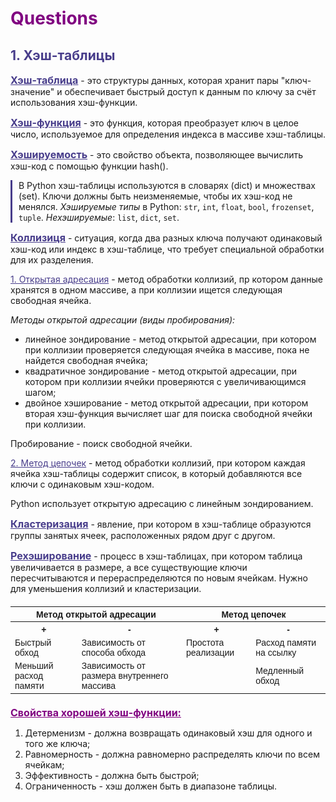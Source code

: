 # <span style="color: purple;">**Questions**
## <span style="color: DarkSlateBlue;"> **1. Хэш-таблицы**
<span style="color: DarkSlateBlue; font-size: 16px"> <ins>__Хэш-таблица__</ins></span> - это структуры данных, которая хранит пары "ключ-значение" и обеспечивает быстрый доступ к данным по ключу за счёт использования хэш-функции. 

<span style="color: DarkSlateBlue; font-size: 16px;"> <ins>__Хэш-функция__</ins></span> - это функция, которая преобразует ключ в целое число, используемое для определения индекса в массиве хэш-таблицы. 

<span style="color: DarkSlateBlue; font-size: 16px"> <ins>__Хэшируемость__</ins></span> - это свойство объекта, позволяющее вычислить хэш-код с помощью функции hash(). 
<p style="border-left: 3px solid DarkSlateBlue; padding-left: 10px;">
В Python хэш-таблицы используются в словарях (dict) и множествах (set). 
Ключи должны быть неизменяемые, чтобы их хэш-код не менялся. <i>Хэшируемые типы</i> в Python: <code>str</code>, <code>int</code>, <code>float</code>, <code>bool</code>, <code>frozenset</code>, <code>tuple</code>.  <em>Нехэшируемые</em>: <code>list</code>, <code>dict</code>, <code>set</code>.  

<span style="color: DarkSlateBlue; font-size: 16px"> <ins>__Коллизиця__</ins></span> - ситуация, когда два разных ключа получают одинаковый хэш-код или индекс в хэш-таблице, что требует специальной обработки для их разделения. 



<span style="color: DarkSlateBlue"> <ins>1. Открытая адресация</span> - метод обработки коллизий, пр котором данные хранятся в одном массиве, а при коллизии ищется следующая свободная ячейка. 

*Методы открытой адресации (виды пробирования):*
- линейное зондирование - метод открытой адресации, при котором при коллизии проверяется следующая ячейка в массиве, пока не найдется свободная ячейка;
- квадратичное зондирование - метод открытой адресации, при котором при коллизии ячейки проверяются с увеличивающимся шагом;
- двойное хэширование - метод открытой адресации, при котором вторая хэш-функция вычисляет шаг для поиска свободной ячейки при коллизии. 

Пробирование - поиск свободной ячейки. 

<span style="color: DarkSlateBlue"> <ins>2. Метод цепочек</span> - метод обработки коллизий, при котором каждая ячейка хэш-таблицы содержит список, в который добавляются все ключи с одинаковым хэш-кодом. 

Python использует открытую адресацию с линейным зондированием. 

<span style="color: DarkSlateBlue; font-size: 16px"> <ins>__Кластеризация__</ins></span> - явление, при котором в хэш-таблице образуются группы занятых ячеек, расположенных рядом друг с другом. 

<span style="color: DarkSlateBlue; font-size: 16px"> <ins>__Рехэширование__</ins></span> - процесс в хэш-таблицах, при котором таблица увеличивается в размере, а все существующие ключи пересчитываются и перераспределяются по новым ячейкам. Нужно для уменьшения коллизий и кластеризации. 



<table border="0" style="border-collapse: collapse; width: 100%; margin: 20px auto; font-family: sans-serif; font-size: 14px;">
    <tr>
        <th colspan="2">Метод открытой адресации</th>
        <th colspan="2">Метод цепочек</th>
    </tr>
    <tr>
        <th>+</th>
        <th>-</th>
        <th>+</th>
        <th>-</th>
    </tr>
    <tr>
        <td>Быстрый обход</td>
        <td>Зависимость от способа обхода</td>
        <td>Простота реализации</td>
        <td>Расход памяти на ссылку</td>
    </tr>
    <tr>
        <td>Меньший расход памяти</td>
        <td>Зависимость от размера внутреннего массива</td>
        <td></td>
        <td>Медленный обход</td>
    </tr>
</table>

**<span style="color: Purple; font-size: 16px"> <ins>__Cвойства хорошей хэш-функции:__</ins></span>**
1. Детерменизм - должна возвращать одинаковый хэш для одного и того же ключа;
2. Равномерность - должна равномерно распределять ключи по всем ячейкам; 
3. Эффективность - должна быть быстрой;
4. Ограниченность - хэш должен быть в диапазоне таблицы. 
